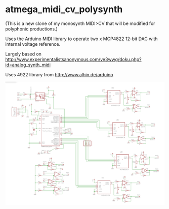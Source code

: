 atmega_midi_cv_polysynth
========================

(This is a new clone of my monosynth MIDI>CV that will be modified for polyphonic productions.)

Uses the Arduino MIDI library to operate two x MCP4822 12-bit DAC with internal voltage reference.

Largely based on http://www.experimentalistsanonymous.com/ve3wwg/doku.php?id=analog_synth_midi

Uses 4922 library from http://www.alhin.de/arduino

![screenshot](schemo.png)

